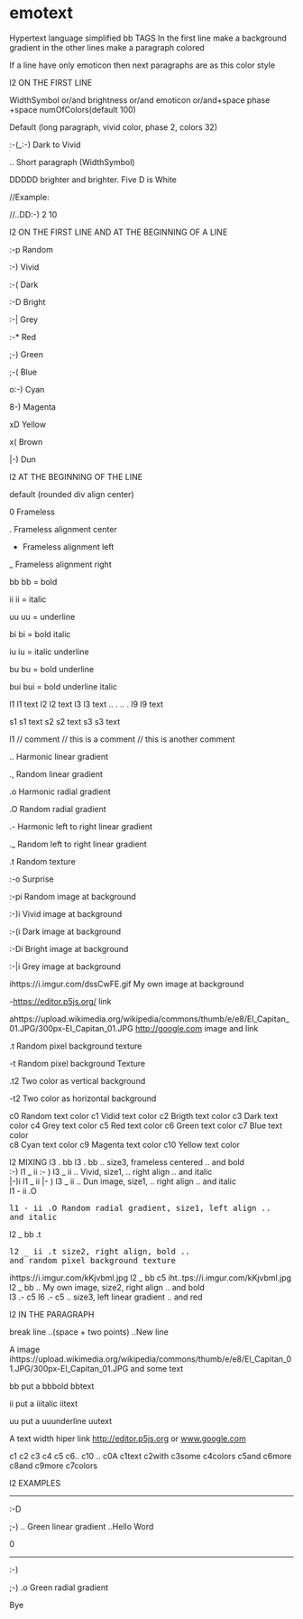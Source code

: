 # emotext
Hypertext language simplified
bb TAGS 
In the first line make a background gradient in the other lines make a paragraph colored

If a line have only emoticon then next paragraphs are as this color style

l2 ON THE FIRST LINE  

WidthSymbol or/and brightness or/and emoticon or/and+space  phase +space numOfColors(default 100)

Default (long paragraph, vivid color, phase 2, colors 32)

:-(_:-) Dark to Vivid

.. Short paragraph (WidthSymbol)

DDDDD  brighter and brighter. Five D is White

//Example:

//..DD:-) 2 10

l2 ON THE FIRST LINE AND AT THE BEGINNING OF A LINE

:-p Random

:-) Vivid

:-( Dark

:-D Bright

:-| Grey

:-* Red

;-) Green

;-( Blue

o:-) Cyan

8-) Magenta

xD Yellow

x( Brown

|-) Dun

l2 AT THE BEGINNING OF THE LINE

default (rounded div align center)

0 Frameless

. Frameless alignment center

- Frameless  alignment left

_ Frameless alignment right
    
bb bb = bold 

ii ii = italic 

uu uu = underline
    
bi bi = bold italic

iu iu = italic underline

bu bu = bold underline 

bui bui = bold underline italic


l1 l1 text
l2 l2 text
l3 l3 text .. . .. .
l9 l9 text

s1 s1 text
s2 s2 text
s3 s3 text

l1 //  comment
// this is a comment
// this is another comment
    
.. Harmonic linear gradient

., Random linear gradient

.o Harmonic radial gradient

.O Random radial gradient  

.- Harmonic left to right linear gradient

._  Random left to right linear gradient

.t Random texture

:-o Surprise

:-pi Random image at background

:-)i Vivid image at background

:-(i Dark image at background

:-Di Bright image at background

:-|i Grey image at background
    
ihttps://i.imgur.com/dssCwFE.gif My own image at background

-https://editor.p5js.org/  link

ahttps://upload.wikimedia.org/wikipedia/commons/thumb/e/e8/El_Capitan_01.JPG/300px-El_Capitan_01.JPG http://google.com  image and link

.t Random pixel background texture

-t Random pixel background Texture

.t2  Two color as vertical background

-t2 Two color as horizontal background

c0 Random text color
c1 Vidid text color
c2 Brigth text color
c3 Dark text color
c4 Grey text color
c5 Red text color
c6 Green text color
c7 Blue text color  
c8 Cyan text color
c9 Magenta text color
c10 Yellow text color


l2 MIXING
l3 . bb   l3 . bb  ..  size3, frameless centered .. and bold    
:-) l1 _ ii  :- ) l3 _ ii   .. Vivid, size1, .. right align .. and italic    
|-)i l1 _ ii  |- ) l3 _ ii   .. Dun image, size1, .. right align ..  and italic    
l1 - ii .O   <pre>l1 - ii .O     Random radial gradient, size1, left align .. and italic</pre>
l2 _ bb .t    <pre>l2 _ ii .t     size2, right align, bold .. and random pixel background texture</pre>
ihttps://i.imgur.com/kKjvbml.jpg l2 _ bb c5  iht..tps://i.imgur.com/kKjvbml.jpg l2 _ bb ..   My own image, size2, right align .. and bold  
l3 .- c5  l6 .- c5  .. size3, left linear gradient .. and red
    
l2 IN THE PARAGRAPH

break line ..(space + two points) ..New line

A image ihttps://upload.wikimedia.org/wikipedia/commons/thumb/e/e8/El_Capitan_01.JPG/300px-El_Capitan_01.JPG and some text

 bb put a bbbold bbtext

 ii put a iiitalic iitext
 
 uu put a uuunderline uutext
  
 
A text width hiper link http://editor.p5js.org  or www.google.com  

c1 c2 c3 c4  c5 c6.. c10 .. c0A c1text c2with c3some c4colors c5and c6more c8and c9more c7colors

l2 EXAMPLES

____________________

:-D

;-) .. Green linear gradient ..Hello Word

0

______________________

:-)

;-) .o Green radial gradient

Bye

